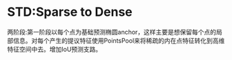 # STD:Sparse to Dense
两阶段:第一阶段以每个点为基础预测椭圆anchor，这样主要是想保留每个点的局部信息。对每个产生的提议特征使用PointsPool来将稀疏的内在点特征转化到高维特征空间中去。增加IoU预测支路。
